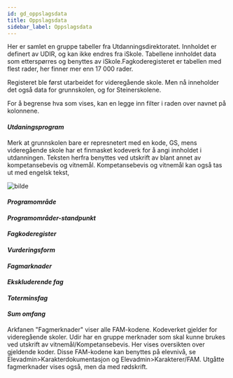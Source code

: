```yaml
---
id: gd_oppslagsdata
title: Oppslagsdata
sidebar_label: Oppslagsdata
---
```

Her er samlet en gruppe tabeller fra Utdanningsdirektoratet. Innholdet er definert av UDIR, og kan ikke endres fra iSkole. Tabellene innholdet data som etterspørres og benyttes av iSkole.Fagkoderegisteret er tabellen med flest rader, her finner mer enn 17 000 rader.

Registeret ble først utarbeidet for videregående skole. Men nå inneholder det også data for grunnskolen, og for Steinerskolene. 

For å begrense hva som vises, kan en legge inn filter i raden over navnet på kolonnene.

#### _Utdaningsprogram_

Merk at grunnskolen bare er represnetert med en kode, GS, mens videregående skole har et finmasket kodeverk for å angi innholdet i utdanningen. Teksten herfra benyttes ved utskrift av blant annet av kompetansebevis og vitnemål. Kompetansebevis og vitnemål kan også tas ut med engelsk tekst,

![bilde](https://user-images.githubusercontent.com/80097133/148767105-e055bd1a-2d0d-49d2-af6d-eeb5be250ce6.png)

#### _Programområde_

#### _Programområder-standpunkt_

#### _Fagkoderegister_

#### _Vurderingsform_

#### _Fagmarknader_

#### _Ekskluderende fag_

#### _Toterminsfag_

#### _Sum omfang_




Arkfanen "Fagmerknader" viser alle FAM-kodene. Kodeverket gjelder for videregående skoler. Udir har en gruppe merknader som skal kunne brukes ved utskrift av vitnemål/Kompetansebevis. Her vises oversikten over gjeldende koder. Disse FAM-kodene kan benyttes på elevnivå, se Elevadmin>Karakterdokumentasjon og Elevadmin>Karakterer/FAM. Utgåtte fagmerknader vises også, men da med rødskrift.

